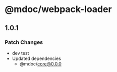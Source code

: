 # @mdoc/webpack-loader

## 1.0.1

### Patch Changes

- dev test
- Updated dependencies
  - @mdoc/core@0.0.0
